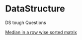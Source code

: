 # DataStructure
DS tough Questions

[Median in  a row wise sorted matrix](https://practice.geeksforgeeks.org/problems/median-in-a-row-wise-sorted-matrix1527/1#)
